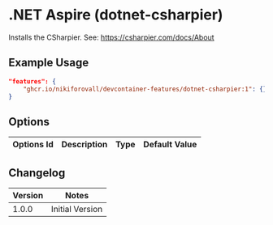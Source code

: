 # .NET Aspire (dotnet-csharpier)

Installs the CSharpier. See: <https://csharpier.com/docs/About>

## Example Usage

```json
"features": {
    "ghcr.io/nikiforovall/devcontainer-features/dotnet-csharpier:1": {}
}
```

## Options

| Options Id | Description | Type | Default Value |
| ---------- | ----------- | ---- | ------------- |

## Changelog

| Version | Notes           |
| ------- | --------------- |
| 1.0.0   | Initial Version |
